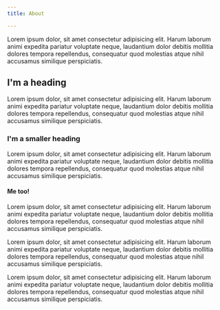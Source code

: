 ```yaml
---
title: About

---
```

Lorem ipsum dolor, sit amet consectetur adipisicing elit. Harum laborum animi expedita pariatur voluptate neque, laudantium dolor debitis mollitia dolores tempora repellendus, consequatur quod molestias atque nihil accusamus similique perspiciatis.

## I'm a heading

Lorem ipsum dolor, sit amet consectetur adipisicing elit. Harum laborum animi expedita pariatur voluptate neque, laudantium dolor debitis mollitia dolores tempora repellendus, consequatur quod molestias atque nihil accusamus similique perspiciatis.

### I'm a smaller heading

Lorem ipsum dolor, sit amet consectetur adipisicing elit. Harum laborum animi expedita pariatur voluptate neque, laudantium dolor debitis mollitia dolores tempora repellendus, consequatur quod molestias atque nihil accusamus similique perspiciatis.

#### Me too!

Lorem ipsum dolor, sit amet consectetur adipisicing elit. Harum laborum animi expedita pariatur voluptate neque, laudantium dolor debitis mollitia dolores tempora repellendus, consequatur quod molestias atque nihil accusamus similique perspiciatis.

Lorem ipsum dolor, sit amet consectetur adipisicing elit. Harum laborum animi expedita pariatur voluptate neque, laudantium dolor debitis mollitia dolores tempora repellendus, consequatur quod molestias atque nihil accusamus similique perspiciatis.

Lorem ipsum dolor, sit amet consectetur adipisicing elit. Harum laborum animi expedita pariatur voluptate neque, laudantium dolor debitis mollitia dolores tempora repellendus, consequatur quod molestias atque nihil accusamus similique perspiciatis.